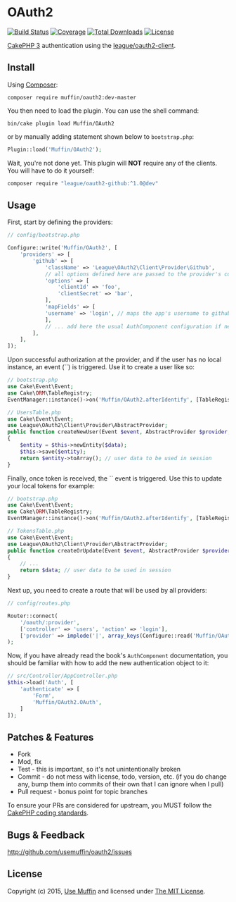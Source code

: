 # OAuth2

[![Build Status](https://img.shields.io/travis/UseMuffin/OAuth2/master.svg?style=flat-square)](https://travis-ci.org/UseMuffin/OAuth2)
[![Coverage](https://img.shields.io/coveralls/UseMuffin/OAuth2/master.svg?style=flat-square)](https://coveralls.io/r/UseMuffin/OAuth2)
[![Total Downloads](https://img.shields.io/packagist/dt/muffin/oauth2.svg?style=flat-square)](https://packagist.org/packages/muffin/oauth2)
[![License](https://img.shields.io/badge/license-MIT-blue.svg?style=flat-square)](LICENSE)

[CakePHP 3][cakephp] authentication using the [league/oauth2-client][oauth2].

## Install

Using [Composer][composer]:

```
composer require muffin/oauth2:dev-master
```

You then need to load the plugin. You can use the shell command:

```
bin/cake plugin load Muffin/OAuth2
```

or by manually adding statement shown below to `bootstrap.php`:

```php
Plugin::load('Muffin/OAuth2');
```

Wait, you're not done yet. This plugin will **NOT** require any of the clients. You will have to do it yourself:

```sh
composer require "league/oauth2-github:^1.0@dev"
```

## Usage

First, start by defining the providers:

```php
// config/bootstrap.php

Configure::write('Muffin/OAuth2', [
    'providers' => [
        'github' => [
            'className' => 'League\OAuth2\Client\Provider\Github',
            // all options defined here are passed to the provider's constructor
            'options' => [
                'clientId' => 'foo',
                'clientSecret' => 'bar',
            ],
            'mapFields' => [
            'username' => 'login', // maps the app's username to github's login
            ],
            // ... add here the usual AuthComponent configuration if needed like fields, etc.
        ],
    ],
]);
```

Upon successful authorization at the provider, and if the user has no local instance, an event (``)
is triggered. Use it to create a user like so:

```php
// bootstrap.php
use Cake\Event\Event;
use Cake\ORM\TableRegistry;
EventManager::instance()->on('Muffin/OAuth2.afterIdentify', [TableRegistry::get('Users'), 'createNewUser']);

// UsersTable.php
use Cake\Event\Event;
use League\OAuth2\Client\Provider\AbstractProvider;
public function createNewUser(Event $event, AbstractProvider $provider, array $data)
{
    $entity = $this->newEntity($data);
    $this->save($entity);
    return $entity->toArray(); // user data to be used in session
}
```

Finally, once token is received, the `` event is triggered. Use this to update your local tokens for example:

```php
// bootstrap.php
use Cake\Event\Event;
use Cake\ORM\TableRegistry;
EventManager::instance()->on('Muffin/OAuth2.afterIdentify', [TableRegistry::get('Tokens'), 'createOrUpdate']);

// TokensTable.php
use Cake\Event\Event;
use League\OAuth2\Client\Provider\AbstractProvider;
public function createOrUpdate(Event $event, AbstractProvider $provider, array $data)
{
    // ...
    return $data; // user data to be used in session
}
```

Next up, you need to create a route that will be used by all providers:

```php
// config/routes.php

Router::connect(
    '/oauth/:provider', 
    ['controller' => 'users', 'action' => 'login'], 
    ['provider' => implode('|', array_keys(Configure::read('Muffin/OAuth2.providers')))]
);
```

Now, if you have already read the book's `AuthComponent` documentation, you should be familiar with how to
add the new authentication object to it:

```php
// src/Controller/AppController.php
$this->load('Auth', [
    'authenticate' => [
        'Form',
        'Muffin/OAuth2.OAuth',
    ]
]);
```

## Patches & Features

* Fork
* Mod, fix
* Test - this is important, so it's not unintentionally broken
* Commit - do not mess with license, todo, version, etc. (if you do change any, bump them into commits of
their own that I can ignore when I pull)
* Pull request - bonus point for topic branches

To ensure your PRs are considered for upstream, you MUST follow the [CakePHP coding standards][standards].

## Bugs & Feedback

http://github.com/usemuffin/oauth2/issues

## License

Copyright (c) 2015, [Use Muffin][muffin] and licensed under [The MIT License][mit].

[cakephp]:http://cakephp.org
[composer]:http://getcomposer.org
[mit]:http://www.opensource.org/licenses/mit-license.php
[muffin]:http://usemuffin.com
[standards]:http://book.cakephp.org/3.0/en/contributing/cakephp-coding-conventions.html
[oauth2]:https://github.com/thephpleague/oauth2-client
